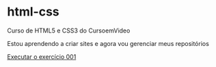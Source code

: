 # html-css
 Curso de HTML5 e CSS3 do CursoemVideo

 Estou aprendendo a criar sites e agora vou gerenciar meus repositórios

<a href="https://m0rdek4y.github.io/html-css/modulo01/exercicios/ex001/">Executar o exercício 001</a>